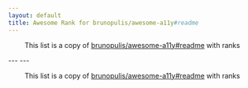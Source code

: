 ```yaml
---
layout: default
title: Awesome Rank for brunopulis/awesome-a11y#readme
---
```


<p align="center">
	This list is a copy of <a href="https://github.com/brunopulis/awesome-a11y#readme">brunopulis/awesome-a11y#readme</a> with ranks
</p>
---
---
<p align="center">
	This list is a copy of <a href="https://github.com/brunopulis/awesome-a11y#readme">brunopulis/awesome-a11y#readme</a> with ranks
</p>
